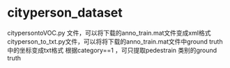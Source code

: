 # cityperson_dataset
citypersontoVOC.py 文件，可以将下载的anno_train.mat文件变成xml格式
cityperson_to_txt.py文件，可以将将下载的anno_train.mat文件中ground truth中的坐标变成txt格式
根据category==1 ，可只提取pedestrain 类别的ground truth
